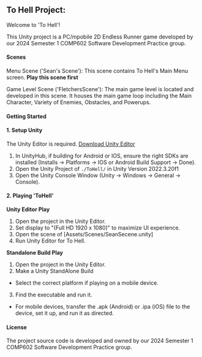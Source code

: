 ## To Hell Project:

Welcome to 'To Hell'!

This Unity project is a PC/mpobile 2D Endless Runner game developed by our 2024 Semester 1 COMP602 Software Development Practice group.

#### Scenes

Menu Scene ('Sean's Scene'):
This scene contains To Hell's Main Menu screen. **Play this scene first**

Game Level Scene ('FletchersScene'):
The main game level is located and developed in this scene. It houses the main game loop including the Main Character, Variety of Enemies, Obstacles, and Powerups.

#### Getting Started 

#### 1. Setup Unity
The Unity Editor is required. [Download Unity Editor](https://unity.com/products/unity-engine)

1. In UnityHub, if building for Android or IOS, ensure the right SDKs are installed (Installs -> Platforms -> IOS or Android Build Support -> Done).
3. Open the Unity Project of `./ToHell/` in Unity Version 2022.3.20f1
4. Open the Unity Console Window (Unity -> Windows -> General -> Console).

#### 2. Playing 'ToHell'
**Unity Editor Play**
1. Open the project in the Unity Editor.
2. Set display to "(Full HD 1920 x 1080)" to maximize UI experience.
3. Open the scene of [Assets/Scenes/SeanSecene.unity]
4. Run Unity Editor for To Hell.

**Standalone Build Play**
1. Open the project in the Unity Editor.
2. Make a Unity StandAlone Build
  - Select the correct platform if playing on a mobile device.
3. Find the executable and run it.
  - For mobile devices, transfer the .apk (Android) or .ipa (iOS) file to the device, set it      up, and run it as directed.
    
#### License
The project source code is developed and owned by our 2024 Semester 1 COMP602 Software Development Practice group.

